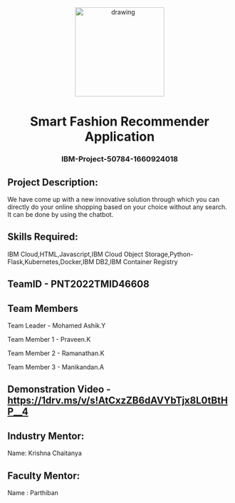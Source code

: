 <div align="center">
<img src="https://upload.wikimedia.org/wikipedia/commons/5/51/IBM_logo.svg"  align="center" alt="drawing" width="200" />
 <h1>Smart Fashion Recommender Application</h1>
 <h3>IBM-Project-50784-1660924018</h3>  
  </div>
  
 ## Project Description:

We have come up with a new innovative solution through which you can directly do your online shopping based on your choice without any search. It can be done by using the chatbot.

## Skills Required:

IBM Cloud,HTML,Javascript,IBM Cloud Object Storage,Python-Flask,Kubernetes,Docker,IBM DB2,IBM Container Registry

  ## TeamID - PNT2022TMID46608
  ## Team Members  
  
  Team Leader - Mohamed Ashik.Y 
  
  Team Member 1 - Praveen.K 
  
  Team Member 2 - Ramanathan.K 
  
  Team Member 3 - Manikandan.A  
  
  ## Demonstration Video - https://1drv.ms/v/s!AtCxzZB6dAVYbTjx8L0tBtHP__4
  
  ## Industry Mentor:
  Name: Krishna Chaitanya
  
  ## Faculty Mentor:
  Name : Parthiban
  
  
